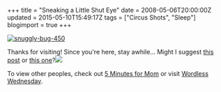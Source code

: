 +++
title = "Sneaking a Little Shut Eye"
date = 2008-05-06T20:00:00Z
updated = 2015-05-10T15:49:17Z
tags = ["Circus Shots", "Sleep"]
blogimport = true 
+++

[![snuggly-bug-450](https://latc.s3.amazonaws.com/wp-content/uploads/2008/05/snuggly-bug-450.jpg "snuggly-bug-450")](https://latc.s3.amazonaws.com/wp-content/uploads/2008/05/snuggly-bug-450.jpg)

Thanks for visiting!  Since you're here, stay awhile... Might I suggest [this post](http://lifeatthecircus.com/2008/05/06/the-music-truck/) or [this one](http://lifeatthecircus.com/2008/05/03/i-try-to-give-the-very-best/)?![](http://lifeatthecircus.com/category/wordless-wednesday/)

To view other peoples, check out [5 Minutes for Mom](http://www.5minutesformom.com/) or visit [Wordless Wednesday](http://www.wordlesswednesday.com/).
